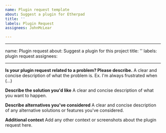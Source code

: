 ```yaml
---
name: Plugin request template
about: Suggest a plugin for Etherpad
title: ''
labels: Plugin Request
assignees: JohnMcLear

---
```


* * *

name: Plugin request
about: Suggest a plugin for this project
title: ''
labels: plugin request
assignees: 

* * *

**Is your plugin request related to a problem? Please describe.**
A clear and concise description of what the problem is. Ex. I'm always frustrated when (...)

**Describe the solution you'd like**
A clear and concise description of what you want to happen.

**Describe alternatives you've considered**
A clear and concise description of any alternative solutions or features you've considered.

**Additional context**
Add any other context or screenshots about the plugin request here.
